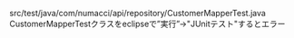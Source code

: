 src/test/java/com/numacci/api/repository/CustomerMapperTest.java
CustomerMapperTestクラスをeclipseで”実行”→"JUnitテスト"するとエラー
